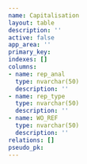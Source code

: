 ```yaml
---
name: Capitalisation
layout: table
description: ''
active: false
app_area: ''
primary_key: 
indexes: []
columns:
- name: rep_anal
  type: nvarchar(50)
  description: ''
- name: rep_type
  type: nvarchar(50)
  description: ''
- name: WO_REF
  type: nvarchar(50)
  description: ''
relations: []
pseudo_pk: 
---
```


